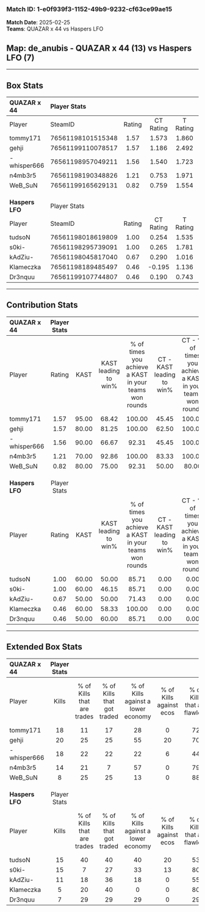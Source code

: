 ### Match ID: 1-e0f939f3-1152-49b9-9232-cf63ce99ae15  
**Match Date**: 2025-02-25  
**Teams**: QUAZAR x 44 vs Haspers LFO  

## **Map**: de_anubis - QUAZAR x 44 (13) vs Haspers LFO (7)  
---  

## Box Stats  

| **QUAZAR x 44** | Player Stats      |        |           |          |       |       |       |         |        |      |     |
| :- | :- | :-: | :-: | :-: | :-: | :-: | :-: | :-: | :-: | :-: | :-: |
| Player          | SteamID           | Rating | CT Rating | T Rating | KAST  |  ADR  | Kills | Assists | Deaths | K/D  | HS% |
| tommy171        | 76561198101515348 |  1.57  |   1.573   |  1.860   | 95.00 | 78.7  |  18   |    5    |   9    | 2.00 | 27  |
| gehji           | 76561199110078517 |  1.57  |   1.186   |  2.492   | 80.00 | 115.9 |  20   |    7    |   13   | 1.54 | 55  |
| -whisper666     | 76561198957049211 |  1.56  |   1.540   |  1.723   | 90.00 | 110.5 |  18   |    6    |   12   | 1.50 | 88  |
| n4mb3r5         | 76561198190348826 |  1.21  |   0.753   |  1.971   | 70.00 | 72.1  |  14   |    3    |   8    | 1.75 | 57  |
| WeB_SuN         | 76561199165629131 |  0.82  |   0.759   |  1.554   | 80.00 | 44.8  |   8   |    2    |   12   | 0.67 | 75  |
|                 |                   |        |           |          |       |       |       |         |        |      |     |
|                 |                   |        |           |          |       |       |       |         |        |      |     |
|                 |                   |        |           |          |       |       |       |         |        |      |     |
| **Haspers LFO** | Player Stats      |        |           |          |       |       |       |         |        |      |     |
| Player          | SteamID           | Rating | CT Rating | T Rating | KAST  |  ADR  | Kills | Assists | Deaths | K/D  | HS% |
| tudsoN          | 76561198018619809 |  1.00  |   0.254   |  1.535   | 60.00 | 74.5  |  15   |    2    |   15   | 1.00 | 40  |
| s0ki-           | 76561198295739091 |  1.00  |   0.265   |  1.781   | 60.00 | 82.1  |  15   |    4    |   16   | 0.94 | 60  |
| kAdZiu-         | 76561198045817040 |  0.67  |   0.290   |  1.016   | 50.00 | 61.1  |  11   |    0    |   16   | 0.69 | 63  |
| Klameczka       | 76561198189485497 |  0.46  |  -0.195   |  1.136   | 60.00 | 45.5  |   5   |    5    |   16   | 0.31 | 40  |
| Dr3nquu         | 76561199107744807 |  0.46  |   0.190   |  0.743   | 50.00 | 43.8  |   7   |    3    |   16   | 0.44 | 85  |
---  

## Contribution Stats  

| **QUAZAR x 44** | Player Stats |       |                      |                                                        |                           |                                                             |                          |                                                            |
| :- | :-: | :-: | :-: | :-: | :-: | :-: | :-: | :-: |
| Player          |    Rating    | KAST  | KAST leading to win% | % of times you achieve a KAST in your teams won rounds | CT - KAST leading to win% | CT - % of times you achieve a KAST in your teams won rounds | T - KAST leading to win% | T - % of times you achieve a KAST in your teams won rounds |
| tommy171        |     1.57     | 95.00 |        68.42         |                         100.00                         |           45.45           |                           100.00                            |          100.00          |                           100.00                           |
| gehji           |     1.57     | 80.00 |        81.25         |                         100.00                         |           62.50           |                           100.00                            |          100.00          |                           100.00                           |
| -whisper666     |     1.56     | 90.00 |        66.67         |                         92.31                          |           45.45           |                           100.00                            |          100.00          |                           87.50                            |
| n4mb3r5         |     1.21     | 70.00 |        92.86         |                         100.00                         |           83.33           |                           100.00                            |          100.00          |                           100.00                           |
| WeB_SuN         |     0.82     | 80.00 |        75.00         |                         92.31                          |           50.00           |                            80.00                            |          100.00          |                           100.00                           |
|                 |              |       |                      |                                                        |                           |                                                             |                          |                                                            |
|                 |              |       |                      |                                                        |                           |                                                             |                          |                                                            |
|                 |              |       |                      |                                                        |                           |                                                             |                          |                                                            |
| **Haspers LFO** | Player Stats |       |                      |                                                        |                           |                                                             |                          |                                                            |
| Player          |    Rating    | KAST  | KAST leading to win% | % of times you achieve a KAST in your teams won rounds | CT - KAST leading to win% | CT - % of times you achieve a KAST in your teams won rounds | T - KAST leading to win% | T - % of times you achieve a KAST in your teams won rounds |
| tudsoN          |     1.00     | 60.00 |        50.00         |                         85.71                          |           0.00            |                            0.00                             |          66.67           |                           85.71                            |
| s0ki-           |     1.00     | 60.00 |        46.15         |                         85.71                          |           0.00            |                            0.00                             |          60.00           |                           85.71                            |
| kAdZiu-         |     0.67     | 50.00 |        50.00         |                         71.43                          |           0.00            |                            0.00                             |          71.43           |                           71.43                            |
| Klameczka       |     0.46     | 60.00 |        58.33         |                         100.00                         |           0.00            |                            0.00                             |          63.64           |                           100.00                           |
| Dr3nquu         |     0.46     | 50.00 |        60.00         |                         85.71                          |           0.00            |                            0.00                             |          75.00           |                           85.71                            |
---  

## Extended Box Stats  

| **QUAZAR x 44** | Player Stats |                            |                            |                                    |                         |                              |                                 |        |                             |                                     |                          |                               |                            |
| :- | :-: | :-: | :-: | :-: | :-: | :-: | :-: | :-: | :-: | :-: | :-: | :-: | :-: |
| Player          |    Kills     | % of Kills that are trades | % of Kills that got traded | % of Kills against a lower economy | % of Kills against ecos | % of Kills that are flawless | % of Kills that are close duels | Deaths | % of Deaths that get traded | % of Deaths against a lower economy | % of Deaths against ecos | % of Deaths that are flawless | % of Deaths that are close |
| tommy171        |      18      |             11             |             17             |                 28                 |            0            |              72              |                6                |   9    |             44              |                 22                  |            11            |              78               |             0              |
| gehji           |      20      |             25             |             25             |                 55                 |           20            |              70              |                0                |   13   |             38              |                 15                  |            0             |              54               |             8              |
| -whisper666     |      18      |             22             |             22             |                 22                 |            6            |              44              |               17                |   12   |             17              |                 25                  |            0             |              42               |             25             |
| n4mb3r5         |      14      |             21             |             7              |                 57                 |            0            |              79              |                0                |   8    |             13              |                 13                  |            0             |              63               |             13             |
| WeB_SuN         |      8       |             25             |             25             |                 13                 |            0            |              88              |               13                |   12   |             50              |                 17                  |            0             |              75               |             8              |
|                 |              |                            |                            |                                    |                         |                              |                                 |        |                             |                                     |                          |                               |                            |
|                 |              |                            |                            |                                    |                         |                              |                                 |        |                             |                                     |                          |                               |                            |
|                 |              |                            |                            |                                    |                         |                              |                                 |        |                             |                                     |                          |                               |                            |
| **Haspers LFO** | Player Stats |                            |                            |                                    |                         |                              |                                 |        |                             |                                     |                          |                               |                            |
| Player          |    Kills     | % of Kills that are trades | % of Kills that got traded | % of Kills against a lower economy | % of Kills against ecos | % of Kills that are flawless | % of Kills that are close duels | Deaths | % of Deaths that get traded | % of Deaths against a lower economy | % of Deaths against ecos | % of Deaths that are flawless | % of Deaths that are close |
| tudsoN          |      15      |             40             |             40             |                 40                 |           20            |              53              |                7                |   15   |              7              |                  7                  |            7             |              73               |             7              |
| s0ki-           |      15      |             7              |             27             |                 33                 |           13            |              80              |               13                |   16   |             31              |                  6                  |            0             |              63               |             13             |
| kAdZiu-         |      11      |             18             |             36             |                 18                 |            0            |              55              |                9                |   16   |             13              |                  6                  |            0             |              75               |             6              |
| Klameczka       |      5       |             20             |             40             |                 0                  |            0            |              80              |               20                |   16   |             31              |                 13                  |            0             |              56               |             6              |
| Dr3nquu         |      7       |             29             |             29             |                 29                 |            0            |              29              |               14                |   16   |             13              |                  6                  |            0             |              63               |             0              |

